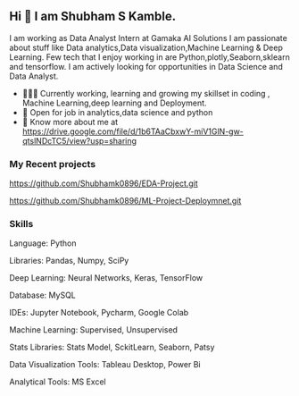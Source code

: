 ## Hi 👋 I am Shubham S Kamble. 
I am working as  Data Analyst Intern at Gamaka AI Solutions
 I am passionate about stuff like Data analytics,Data visualization,Machine Learning & Deep Learning. 
Few tech that I enjoy working in are Python,plotly,Seaborn,sklearn and tensorflow. I am actively looking for opportunities in Data Science and Data Analyst.

- 👨🏽‍💻 Currently working, learning and growing my skillset in coding , Machine Learning,deep learning and Deployment.
- 🤝 Open for job in  analytics,data science and python
- 👨 Know more about me at https://drive.google.com/file/d/1b6TAaCbxwY-miV1GlN-gw-qtslNDcTC5/view?usp=sharing

### My Recent projects 
https://github.com/Shubhamk0896/EDA-Project.git

https://github.com/Shubhamk0896/ML-Project-Deploymnet.git

### Skills
Language: Python

Libraries: Pandas, Numpy, SciPy

Deep Learning: Neural Networks, Keras, TensorFlow

Database: MySQL

IDEs: Jupyter Notebook, Pycharm, Google Colab

Machine Learning: Supervised, Unsupervised

Stats Libraries: Stats Model, SckitLearn, Seaborn, Patsy

Data Visualization Tools: Tableau Desktop, Power Bi

Analytical Tools: MS Excel
